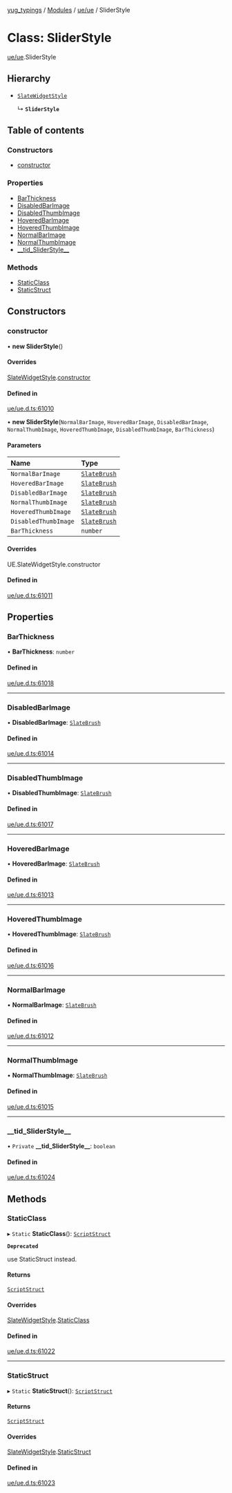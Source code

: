 [yug_typings](../README.md) / [Modules](../modules.md) / [ue/ue](../modules/ue_ue.md) / SliderStyle

# Class: SliderStyle

[ue/ue](../modules/ue_ue.md).SliderStyle

## Hierarchy

- [`SlateWidgetStyle`](ue_ue.SlateWidgetStyle.md)

  ↳ **`SliderStyle`**

## Table of contents

### Constructors

- [constructor](ue_ue.SliderStyle.md#constructor)

### Properties

- [BarThickness](ue_ue.SliderStyle.md#barthickness)
- [DisabledBarImage](ue_ue.SliderStyle.md#disabledbarimage)
- [DisabledThumbImage](ue_ue.SliderStyle.md#disabledthumbimage)
- [HoveredBarImage](ue_ue.SliderStyle.md#hoveredbarimage)
- [HoveredThumbImage](ue_ue.SliderStyle.md#hoveredthumbimage)
- [NormalBarImage](ue_ue.SliderStyle.md#normalbarimage)
- [NormalThumbImage](ue_ue.SliderStyle.md#normalthumbimage)
- [\_\_tid\_SliderStyle\_\_](ue_ue.SliderStyle.md#__tid_sliderstyle__)

### Methods

- [StaticClass](ue_ue.SliderStyle.md#staticclass)
- [StaticStruct](ue_ue.SliderStyle.md#staticstruct)

## Constructors

### constructor

• **new SliderStyle**()

#### Overrides

[SlateWidgetStyle](ue_ue.SlateWidgetStyle.md).[constructor](ue_ue.SlateWidgetStyle.md#constructor)

#### Defined in

[ue/ue.d.ts:61010](https://github.com/YugMetaverse/yug_typings/blob/b7d9b19/ue/ue.d.ts#L61010)

• **new SliderStyle**(`NormalBarImage`, `HoveredBarImage`, `DisabledBarImage`, `NormalThumbImage`, `HoveredThumbImage`, `DisabledThumbImage`, `BarThickness`)

#### Parameters

| Name | Type |
| :------ | :------ |
| `NormalBarImage` | [`SlateBrush`](ue_ue.SlateBrush.md) |
| `HoveredBarImage` | [`SlateBrush`](ue_ue.SlateBrush.md) |
| `DisabledBarImage` | [`SlateBrush`](ue_ue.SlateBrush.md) |
| `NormalThumbImage` | [`SlateBrush`](ue_ue.SlateBrush.md) |
| `HoveredThumbImage` | [`SlateBrush`](ue_ue.SlateBrush.md) |
| `DisabledThumbImage` | [`SlateBrush`](ue_ue.SlateBrush.md) |
| `BarThickness` | `number` |

#### Overrides

UE.SlateWidgetStyle.constructor

#### Defined in

[ue/ue.d.ts:61011](https://github.com/YugMetaverse/yug_typings/blob/b7d9b19/ue/ue.d.ts#L61011)

## Properties

### BarThickness

• **BarThickness**: `number`

#### Defined in

[ue/ue.d.ts:61018](https://github.com/YugMetaverse/yug_typings/blob/b7d9b19/ue/ue.d.ts#L61018)

___

### DisabledBarImage

• **DisabledBarImage**: [`SlateBrush`](ue_ue.SlateBrush.md)

#### Defined in

[ue/ue.d.ts:61014](https://github.com/YugMetaverse/yug_typings/blob/b7d9b19/ue/ue.d.ts#L61014)

___

### DisabledThumbImage

• **DisabledThumbImage**: [`SlateBrush`](ue_ue.SlateBrush.md)

#### Defined in

[ue/ue.d.ts:61017](https://github.com/YugMetaverse/yug_typings/blob/b7d9b19/ue/ue.d.ts#L61017)

___

### HoveredBarImage

• **HoveredBarImage**: [`SlateBrush`](ue_ue.SlateBrush.md)

#### Defined in

[ue/ue.d.ts:61013](https://github.com/YugMetaverse/yug_typings/blob/b7d9b19/ue/ue.d.ts#L61013)

___

### HoveredThumbImage

• **HoveredThumbImage**: [`SlateBrush`](ue_ue.SlateBrush.md)

#### Defined in

[ue/ue.d.ts:61016](https://github.com/YugMetaverse/yug_typings/blob/b7d9b19/ue/ue.d.ts#L61016)

___

### NormalBarImage

• **NormalBarImage**: [`SlateBrush`](ue_ue.SlateBrush.md)

#### Defined in

[ue/ue.d.ts:61012](https://github.com/YugMetaverse/yug_typings/blob/b7d9b19/ue/ue.d.ts#L61012)

___

### NormalThumbImage

• **NormalThumbImage**: [`SlateBrush`](ue_ue.SlateBrush.md)

#### Defined in

[ue/ue.d.ts:61015](https://github.com/YugMetaverse/yug_typings/blob/b7d9b19/ue/ue.d.ts#L61015)

___

### \_\_tid\_SliderStyle\_\_

• `Private` **\_\_tid\_SliderStyle\_\_**: `boolean`

#### Defined in

[ue/ue.d.ts:61024](https://github.com/YugMetaverse/yug_typings/blob/b7d9b19/ue/ue.d.ts#L61024)

## Methods

### StaticClass

▸ `Static` **StaticClass**(): [`ScriptStruct`](ue_ue.ScriptStruct.md)

**`Deprecated`**

use StaticStruct instead.

#### Returns

[`ScriptStruct`](ue_ue.ScriptStruct.md)

#### Overrides

[SlateWidgetStyle](ue_ue.SlateWidgetStyle.md).[StaticClass](ue_ue.SlateWidgetStyle.md#staticclass)

#### Defined in

[ue/ue.d.ts:61022](https://github.com/YugMetaverse/yug_typings/blob/b7d9b19/ue/ue.d.ts#L61022)

___

### StaticStruct

▸ `Static` **StaticStruct**(): [`ScriptStruct`](ue_ue.ScriptStruct.md)

#### Returns

[`ScriptStruct`](ue_ue.ScriptStruct.md)

#### Overrides

[SlateWidgetStyle](ue_ue.SlateWidgetStyle.md).[StaticStruct](ue_ue.SlateWidgetStyle.md#staticstruct)

#### Defined in

[ue/ue.d.ts:61023](https://github.com/YugMetaverse/yug_typings/blob/b7d9b19/ue/ue.d.ts#L61023)
